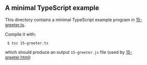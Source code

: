 A minimal TypeScript example
----------------------------

This directory contains a minimal TypeScript example program in [15-greeter.ts](15-greeter.js).

Compile it with:
```
 $ tsc 15-greeter.ts
```
which should produce an output `15-greeter.js` file (used by [15-greeter.html](15-greeter.html))